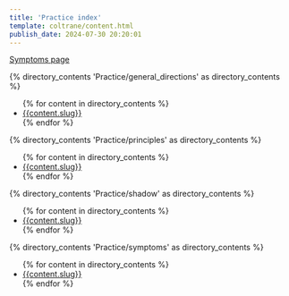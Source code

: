 ```yaml
---
title: 'Practice index'
template: coltrane/content.html
publish_date: 2024-07-30 20:20:01
---
```

<a href="/Practice/symptoms/">Symptoms page</a>

{% directory_contents 'Practice/general_directions' as directory_contents %}
<ul>
{% for content in directory_contents %}
    <li><a href="/{{content.slug}}/">{{content.slug}}</a></li>
    {% endfor %}
</ul>


{% directory_contents 'Practice/principles' as directory_contents %}
<ul>
{% for content in directory_contents %}
    <li><a href="/{{content.slug}}/">{{content.slug}}</a></li>
    {% endfor %}
</ul>


{% directory_contents 'Practice/shadow' as directory_contents %}
<ul>
{% for content in directory_contents %}
    <li><a href="/{{content.slug}}/">{{content.slug}}</a></li>
    {% endfor %}
</ul>

{% directory_contents 'Practice/symptoms' as directory_contents %}
<ul>
{% for content in directory_contents %}
    <li><a href="/{{content.slug}}/">{{content.slug}}</a></li>
    {% endfor %}
</ul>